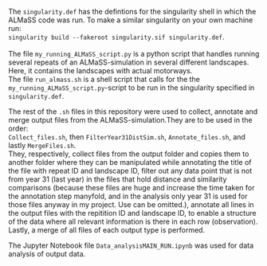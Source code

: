 The `singularity.def` has the defintions for the singularity shell in which the ALMaSS code was run. To make a similar singularity on your own machine run: <br>
`singularity build --fakeroot singularity.sif singularity.def`. <br>
<br>
The file `my_running_ALMaSS_script.py` is a python script that handles running several repeats of an ALMaSS-simulation in several different landscapes. Here, it contains the landscapes with actual motorways. <br>
The file `run_almass.sh` is a shell script that calls for the the `my_running_ALMaSS_script.py`-script to be run in the singularity specified in `singularity.def`. <br>

The rest of the `.sh` files in this repository were used to collect, annotate and merge output files from the ALMaSS-simulation.They are to be used in the order: <br>
`Collect_files.sh`, then `FilterYear31DistSim.sh`, `Annotate_files.sh`, and lastly `MergeFiles.sh`. <br>
They, respectively, collect files from the output folder and copies them to another folder where they can be manipulated while annotating the title of the file with repeat ID and landscape ID, filter out any data point that is not from year 31 (last year) in the files that hold distance and similarity comparisons (because these files are huge and increase the time taken for the annotation step manyfold, and in the analysis only year 31 is used for those files anyway in my project. Use can be omitted.), annotate all lines in the output files with the repitition ID and landscape ID, to enable a structure of the data where all relevant information is there in each row (observation). Lastly, a merge of all files of each output type is performed.

The Jupyter Notebook file `Data_analysisMAIN_RUN.ipynb` was used for data analysis of output data.
